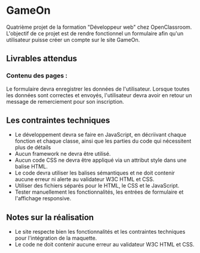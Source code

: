 # GameOn

Quatrième projet de la formation "Développeur web" chez OpenClassroom. L'objectif de ce projet est de rendre fonctionnel un formulaire afin qu'un utilisateur puisse créer un compte sur le site GameOn.


## Livrables attendus

### Contenu des pages :
Le formulaire devra enregistrer les données de l'utilisateur. Lorsque toutes les données sont correctes et envoyés, l'utilisateur devra avoir en retour un message de remerciement pour son inscription.


## Les contraintes techniques
- Le développement devra se faire en JavaScript, en décriivant chaque fonction et chaque classe, ainsi que les parties du code qui nécessitent plus de détails
- Aucun framework ne devra être utilisé.
- Aucun code CSS ne devra être appliqué via un attribut style dans une balise HTML.
- Le code devra utiliser les balises sémantiques et ne doit contenir aucune erreur ni alerte au validateur W3C HTML et CSS.
- Utiliser des fichiers séparés pour le HTML, le CSS et le JavaScript.
- Tester manuellement les fonctionnalités, les entrées de formulaire et l'affichage responsive.


## Notes sur la réalisation
- Le site respecte bien les fonctionnalités et les contraintes techniques pour l'intégration de la maquette.
- Le code ne doit contenir aucune erreur au validateur W3C HTML et CSS.
